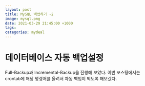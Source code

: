 ```yaml
---
layout: post
title: MySQL 백업하기 -2
image: mysql.png
date: 2021-03-29 21:45:00 +1000
tags:
categories: mydeal
---
```


# 데이터베이스 자동 백업설정  
Full-Backup과 Incremental-Backup을 진행해 보았다. 이번 포스팅에서는  
crontab에 해당 명령어를 올려서 자동 백업이 되도록 해보겠다.